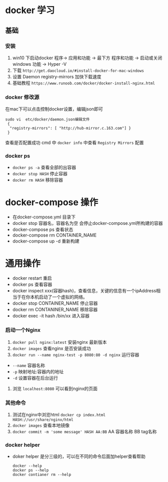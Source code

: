 # docker 学习

## 基础

### 安装
1. win10 下启动docker 程序-> 应用和功能 -> 最下方 程序和功能 -> 启动或关闭windows 功能 -> Hyper -V
1. 下载  `http://get.daocloud.io/#install-docker-for-mac-windows`
1. 设置 Daemon registry-mirrors 加快下载速度
1. 基础教程 `https://www.runoob.com/docker/docker-install-nginx.html` 

### docker 修改源
在mac下可以点击控制docker设置，编辑json即可
```
sudo vi  etc/docker/daemon.json编辑文件
 {
  "registry-mirrors": [ "http://hub-mirror.c.163.com"] }
 }
```
查看是否配置成功
cmd 中 `docker info` 中查看 `Registry Mirrors` 配置


### docker ps

- `docker ps -a`  查看全部的出容器
- `docker stop HASH` 停止容器
- `docker rm HASH` 移除容器

# docker-compose 操作 
- 在docker-compose.yml 目录下
- docker stop 容器名，容器名为空 会停止docker-compose.yml所构建的容器
- docker-compose ps 查看状态
- docker-compose rm CONTAINER_NAME 
- docker-compose up -d 重新构建

# 通用操作
- docker restart 重启
- docker ps 查看容器
- docker inspect xxx(容器hash)，查看信息，关键的信息有一个ipAddress相当于在你本机启动了一个虚拟的网络。
- docker stop CONTAINER_NAME 停止容器
- docker rm CONTANINER_NAME 移除容器
- docker exec -it hash /bin/xx 进入容器

### 启动一个Nginx
1. `docker pull nginx:latest` 安装nginx 最新版本
1. `docker images` 查看nginx 是否安装成功
1. `docker run --name nginx-test -p 8080:80 -d nginx` 运行容器  
  * `--name` 容器名称
  * `-p` 映射地址:容器内的地址
  * `-d` 设置容器在后台运行
1. 浏览 `localhost:8080` 可以看到nginx的页面

### 其他命令
1. 测试在nginx中浏览html `docker cp index.html HASH://usr/share/nginx/html`
1. `docker images` 查看本地镜像
1. `docker commit -m 'some message' HASH AA:BB` AA 容器名称 BB tag名称


### docker helper

- doker helper 是分三级的，可以在不同的命令后面加helper查看帮助

  ```shell
  docker --help
  docker ps --help
  docker contianer rm --help
  ```

  

